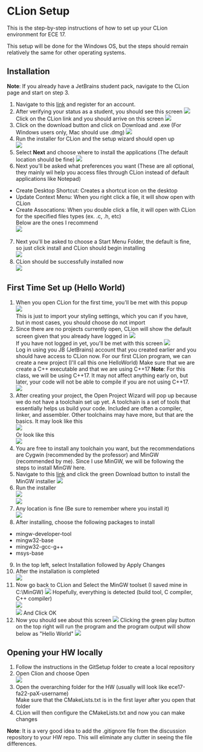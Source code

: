 # CLion Setup
This is the step-by-step instructions of how to set up your CLion environment for ECE 17.

This setup will be done for the Windows OS, but the steps should remain relatively the same for other operating systems.
## Installation
**Note**: If you already have a JetBrains student pack, navigate to the CLion page and start on step 3.
1. Navigate to this [link](https://www.jetbrains.com/) and register for an account.
2. After verifying your status as a student, you should see this screen
![](../Assets/jetbrains_student_pack.png)
Click on the CLion link and you should arrive on this screen
![](../Assets/clion_screen.png)
3. Click on the download button and click on Download and .exe (For Windows users only, Mac should use .dmg)
![](../Assets/download_clion.png)
4. Run the installer for CLion and the setup wizard should open up  
![](../Assets/clion_installer.png)
5. Select **Next** and choose where to install the applications (The default location should be fine)
![](../Assets/install_location.png)
6. Next you'll be asked what preferences you want (These are all optional, they mainly wil help you access files through CLion instead of default applications like Notepad)
- Create Desktop Shortcut: Creates a shortcut icon on the desktop
- Update Context Menu: When you right click a file, it will show open with CLion
- Create Assocations: When you double click a file, it will open with CLion for the specified files types (ex. .c, .h, etc)  
Below are the ones I recommend  
![](../Assets/installation_options.png)
7. Next you'll be asked to choose a Start Menu Folder, the default is fine, so just click install and CLion should begin installing  
![](../Assets/start_menu_folder.png)
8. CLion should be successfully installed now   
![](../Assets/installation_finished.png)
## First Time Set up (Hello World)
1. When you open CLion for the first time, you'll be met with this popup  
![](../Assets/startup_import.png)  
This is just to import your styling settings, which you can if you have, but in most cases, you should choose do not import
2. Since there are no projects currently open, CLion will show the default screen given that you already have logged in
![](../Assets/clion_no_project.png)  
If you have not logged in yet, you'll be met with this screen
![](../Assets/log_in.png)  
Log in using you JB (JetBrains) account that you created earlier and you should have access to CLion now.
For our first CLion program, we can create a new project (I'll call this one HelloWorld)
Make sure that we are create a C++ executable and that we are using C++17
**Note**: For this class, we will be using C++17. It may not affect anything early on, but later, your code will not be able to compile if you are not using C++17.  
![](../Assets/hello_world.png)  
3. After creating your project, the Open Project Wizard will pop up because we do not have a toolchain set up yet. A toolchain is a set of tools that essentially helps us build your code. Included are often a compiler, linker, and assembler. Other toolchains may have more, but that are the basics.
It may look like this  
![](../Assets/open_project_wizard.png)  
Or look like this  
![](../Assets/bundled_mingw.png)  
4. You are free to install any toolchain you want, but the recommendations are Cygwin (recommended by the professor) and MinGW (recommended by me).
Since I use MinGW, we will be following the steps to install MinGW here.
5. Navigate to this [link](https://sourceforge.net/projects/mingw/) and click the green Download button to install the MinGW installer
![](../Assets/source_forge_installer.png)  
6. Run the installer  
![](../Assets/mingw_installer.png)    
![](../Assets/mingw_installer_landing.png)  
7. Any location is fine (Be sure to remember where you install it)  
![](../Assets/mingw_installer_location.png)
8. After installing, choose the following packages to install
- mingw-developer-tool
- mingw32-base
- mingw32-gcc-g++
- msys-base
9. In the top left, select Installation followed by Apply Changes
10. After the installation is completed  
![](../Assets/mingw_installer_apply_changes.png)
11. Now go back to CLion and Select the MinGW toolset (I saved mine in C:\MinGW)
![](../Assets/clion_toolset.png)
Hopefully, everything is detected (build tool, C compiler, C++ compiler)  
![](../Assets/mingw_installer_apply_changes.png)  
![](../Assets/clion_mingw_success.png)
And Click OK  
12. Now you should see about this screen
![](../Assets/clion_success.png)
Clicking the green play button on the top right will run the program and the program output will show below as "Hello World"
![](../Assets/clion_running.png)
## Opening your HW locally
1. Follow the instructions in the GitSetup folder to create a local repository   
2. Open Clion and choose Open  
![](../Assets/clion_open.png)
3. Open the overarching folder for the HW (usually will look like ece17-fa22-paX-username)   
Make sure that the CMakeLists.txt is in the first layer after you open that folder
4. CLion will then configure the CMakeLists.txt and now you can make changes

**Note**: It is a very good idea to add the .gitignore file from the discussion repository to your HW repo. This will eliminate any clutter in seeing the file differences.
